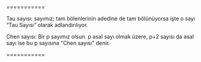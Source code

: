 

===========

Tau sayısı: sayımız; tam bölenlerinin adedine de tam bölünüyorsa işte o sayı “Tau Sayısı” olarak adlandırılıyor.

Chen sayısı: Bir p sayımız olsun. p asal sayı olmak üzere, p+2 sayısı da asal sayı ise bu p sayısına "Chen sayısı" denir. 

===========
